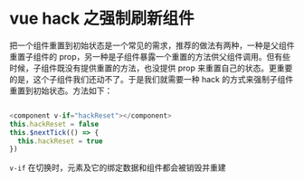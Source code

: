 # vue hack 之强制刷新组件

把一个组件重置到初始状态是一个常见的需求，推荐的做法有两种，一种是父组件重置子组件的 prop，另一种是子组件暴露一个重置的方法供父组件调用。但有些时候，子组件既没有提供重置的方法，也没提供 prop 来重置自己的状态。更重要的是，这个子组件我们还动不了。于是我们就需要一种 hack 的方式来强制子组件重置到初始状态。方法如下：

```js

<component v-if="hackReset"></component>
this.hackReset = false
this.$nextTick(() => {
  this.hackReset = true
})
```

`v-if` 在切换时，元素及它的绑定数据和组件都会被销毁并重建

